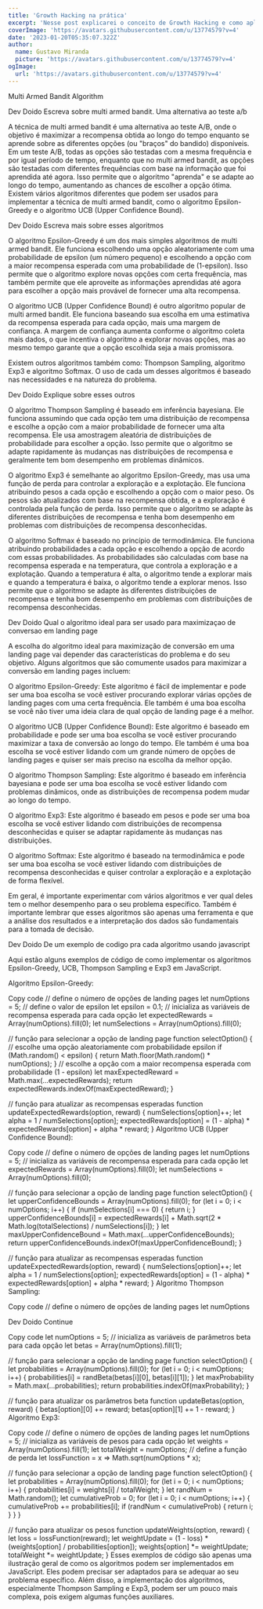 ```yaml
---
title: 'Growth Hacking na prática'
excerpt: 'Nesse post explicarei o conceito de Growth Hacking e como aplicá-lo na prática.'
coverImage: 'https://avatars.githubusercontent.com/u/13774579?v=4'
date: '2023-01-20T05:35:07.322Z'
author:
  name: Gustavo Miranda
  picture: 'https://avatars.githubusercontent.com/u/13774579?v=4'
ogImage:
  url: 'https://avatars.githubusercontent.com/u/13774579?v=4'
---
```


Multi Armed Bandit Algorithm


Dev Doido
Escreva sobre multi armed bandit. Uma alternativa ao teste a/b

A técnica de multi armed bandit é uma alternativa ao teste A/B, onde o objetivo é maximizar a recompensa obtida ao longo do tempo enquanto se aprende sobre as diferentes opções (ou "braços" do bandido) disponíveis. Em um teste A/B, todas as opções são testadas com a mesma frequência e por igual período de tempo, enquanto que no multi armed bandit, as opções são testadas com diferentes frequências com base na informação que foi aprendida até agora. Isso permite que o algoritmo "aprenda" e se adapte ao longo do tempo, aumentando as chances de escolher a opção ótima. Existem vários algoritmos diferentes que podem ser usados para implementar a técnica de multi armed bandit, como o algoritmo Epsilon-Greedy e o algoritmo UCB (Upper Confidence Bound).




Dev Doido
Escreva mais sobre esses algoritmos

O algoritmo Epsilon-Greedy é um dos mais simples algoritmos de multi armed bandit. Ele funciona escolhendo uma opção aleatoriamente com uma probabilidade de epsilon (um número pequeno) e escolhendo a opção com a maior recompensa esperada com uma probabilidade de (1-epsilon). Isso permite que o algoritmo explore novas opções com certa frequência, mas também permite que ele aproveite as informações aprendidas até agora para escolher a opção mais provável de fornecer uma alta recompensa.

O algoritmo UCB (Upper Confidence Bound) é outro algoritmo popular de multi armed bandit. Ele funciona baseando sua escolha em uma estimativa da recompensa esperada para cada opção, mais uma margem de confiança. A margem de confiança aumenta conforme o algoritmo coleta mais dados, o que incentiva o algoritmo a explorar novas opções, mas ao mesmo tempo garante que a opção escolhida seja a mais promissora.

Existem outros algoritmos também como: Thompson Sampling, algoritmo Exp3 e algoritmo Softmax. O uso de cada um desses algoritmos é baseado nas necessidades e na natureza do problema.




Dev Doido
Explique sobre esses outros

O algoritmo Thompson Sampling é baseado em inferência bayesiana. Ele funciona assumindo que cada opção tem uma distribuição de recompensa e escolhe a opção com a maior probabilidade de fornecer uma alta recompensa. Ele usa amostragem aleatória de distribuições de probabilidade para escolher a opção. Isso permite que o algoritmo se adapte rapidamente às mudanças nas distribuições de recompensa e geralmente tem bom desempenho em problemas dinâmicos.

O algoritmo Exp3 é semelhante ao algoritmo Epsilon-Greedy, mas usa uma função de perda para controlar a exploração e a explotação. Ele funciona atribuindo pesos a cada opção e escolhendo a opção com o maior peso. Os pesos são atualizados com base na recompensa obtida, e a exploração é controlada pela função de perda. Isso permite que o algoritmo se adapte às diferentes distribuições de recompensa e tenha bom desempenho em problemas com distribuições de recompensa desconhecidas.

O algoritmo Softmax é baseado no princípio de termodinâmica. Ele funciona atribuindo probabilidades a cada opção e escolhendo a opção de acordo com essas probabilidades. As probabilidades são calculadas com base na recompensa esperada e na temperatura, que controla a exploração e a explotação. Quando a temperatura é alta, o algoritmo tende a explorar mais e quando a temperatura é baixa, o algoritmo tende a explorar menos. Isso permite que o algoritmo se adapte às diferentes distribuições de recompensa e tenha bom desempenho em problemas com distribuições de recompensa desconhecidas.




Dev Doido
Qual o algoritmo ideal para ser usado para maximizaçao de conversao em landing page

A escolha do algoritmo ideal para maximização de conversão em uma landing page vai depender das características do problema e do seu objetivo. Alguns algoritmos que são comumente usados para maximizar a conversão em landing pages incluem:

O algoritmo Epsilon-Greedy: Este algoritmo é fácil de implementar e pode ser uma boa escolha se você estiver procurando explorar várias opções de landing pages com uma certa frequência. Ele também é uma boa escolha se você não tiver uma ideia clara de qual opção de landing page é a melhor.

O algoritmo UCB (Upper Confidence Bound): Este algoritmo é baseado em probabilidade e pode ser uma boa escolha se você estiver procurando maximizar a taxa de conversão ao longo do tempo. Ele também é uma boa escolha se você estiver lidando com um grande número de opções de landing pages e quiser ser mais preciso na escolha da melhor opção.

O algoritmo Thompson Sampling: Este algoritmo é baseado em inferência bayesiana e pode ser uma boa escolha se você estiver lidando com problemas dinâmicos, onde as distribuições de recompensa podem mudar ao longo do tempo.

O algoritmo Exp3: Este algoritmo é baseado em pesos e pode ser uma boa escolha se você estiver lidando com distribuições de recompensa desconhecidas e quiser se adaptar rapidamente às mudanças nas distribuições.

O algoritmo Softmax: Este algoritmo é baseado na termodinâmica e pode ser uma boa escolha se você estiver lidando com distribuições de recompensa desconhecidas e quiser controlar a exploração e a explotação de forma flexível.

Em geral, é importante experimentar com vários algoritmos e ver qual deles tem o melhor desempenho para o seu problema específico. Também é importante lembrar que esses algoritmos são apenas uma ferramenta e que a análise dos resultados e a interpretação dos dados são fundamentais para a tomada de decisão.




Dev Doido
De um exemplo de codigo pra cada algoritmo usando javascript

Aqui estão alguns exemplos de código de como implementar os algoritmos Epsilon-Greedy, UCB, Thompson Sampling e Exp3 em JavaScript.

Algoritmo Epsilon-Greedy:

Copy code
// define o número de opções de landing pages
let numOptions = 5;
// define o valor de epsilon
let epsilon = 0.1;
// inicializa as variáveis de recompensa esperada para cada opção
let expectedRewards = Array(numOptions).fill(0);
let numSelections = Array(numOptions).fill(0);

// função para selecionar a opção de landing page
function selectOption() {
    // escolhe uma opção aleatoriamente com probabilidade epsilon
    if (Math.random() < epsilon) {
        return Math.floor(Math.random() * numOptions);
    }
    // escolhe a opção com a maior recompensa esperada com probabilidade (1 - epsilon)
    let maxExpectedReward = Math.max(...expectedRewards);
    return expectedRewards.indexOf(maxExpectedReward);
}

// função para atualizar as recompensas esperadas
function updateExpectedRewards(option, reward) {
    numSelections[option]++;
    let alpha = 1 / numSelections[option];
    expectedRewards[option] = (1 - alpha) * expectedRewards[option] + alpha * reward;
}
Algoritmo UCB (Upper Confidence Bound):

Copy code
// define o número de opções de landing pages
let numOptions = 5;
// inicializa as variáveis de recompensa esperada para cada opção
let expectedRewards = Array(numOptions).fill(0);
let numSelections = Array(numOptions).fill(0);

// função para selecionar a opção de landing page
function selectOption() {
    let upperConfidenceBounds = Array(numOptions).fill(0);
    for (let i = 0; i < numOptions; i++) {
        if (numSelections[i] === 0) {
            return i;
        }
        upperConfidenceBounds[i] = expectedRewards[i] + Math.sqrt(2 * Math.log(totalSelections) / numSelections[i]);
    }
    let maxUpperConfidenceBound = Math.max(...upperConfidenceBounds);
    return upperConfidenceBounds.indexOf(maxUpperConfidenceBound);
}

// função para atualizar as recompensas esperadas
function updateExpectedRewards(option, reward) {
    numSelections[option]++;
    let alpha = 1 / numSelections[option];
    expectedRewards[option] = (1 - alpha) * expectedRewards[option] + alpha * reward;
}
Algoritmo Thompson Sampling:

Copy code
// define o número de opções de landing pages
let numOptions



Dev Doido
Continue

Copy code
let numOptions = 5;
// inicializa as variáveis de parâmetros beta para cada opção
let betas = Array(numOptions).fill(1);

// função para selecionar a opção de landing page
function selectOption() {
    let probabilities = Array(numOptions).fill(0);
    for (let i = 0; i < numOptions; i++) {
        probabilities[i] = randBeta(betas[i][0], betas[i][1]);
    }
    let maxProbability = Math.max(...probabilities);
    return probabilities.indexOf(maxProbability);
}

// função para atualizar os parâmetros beta
function updateBetas(option, reward) {
    betas[option][0] += reward;
    betas[option][1] += 1 - reward;
}
Algoritmo Exp3:

Copy code
// define o número de opções de landing pages
let numOptions = 5;
// inicializa as variáveis de pesos para cada opção
let weights = Array(numOptions).fill(1);
let totalWeight = numOptions;
// define a função de perda
let lossFunction = x => Math.sqrt(numOptions * x);

// função para selecionar a opção de landing page
function selectOption() {
    let probabilities = Array(numOptions).fill(0);
    for (let i = 0; i < numOptions; i++) {
        probabilities[i] = weights[i] / totalWeight;
    }
    let randNum = Math.random();
    let cumulativeProb = 0;
    for (let i = 0; i < numOptions; i++) {
        cumulativeProb += probabilities[i];
        if (randNum < cumulativeProb) {
            return i;
        }
    }
}

// função para atualizar os pesos
function updateWeights(option, reward) {
    let loss = lossFunction(reward);
    let weightUpdate = (1 - loss) * (weights[option] / probabilities[option]);
    weights[option] *= weightUpdate;
    totalWeight *= weightUpdate;
}
Esses exemplos de código são apenas uma ilustração geral de como os algoritmos podem ser implementados em JavaScript. Eles podem precisar ser adaptados para se adequar ao seu problema específico. Além disso, a implementação dos algoritmos, especialmente Thompson Sampling e Exp3, podem ser um pouco mais complexa, pois exigem algumas funções auxiliares.